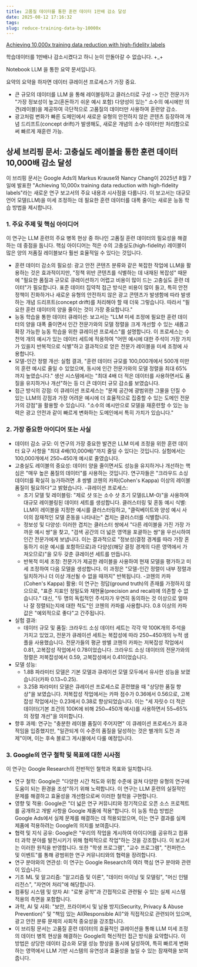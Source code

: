```yaml
---
title: 고품질 데이터를 통한 훈련 데이터 1만배 감소 달성
date: 2025-08-12 17:16:32
tags:
slug: reduce-training-data-by-10000x
---
```


[Achieving 10,000x training data reduction with high-fidelity labels](https://research.google/blog/achieving-10000x-training-data-reduction-with-high-fidelity-labels/?utm_source=chatgpt.com)

학습데이터를 1만배나 감소시켰다고 하니 눈이 안돌아갈 수 없습니다. +_+  

Notebook LLM 을 통한 요약 문서입니다.

요약의 요약을 하자면 데이터 큐레이션 프로세스가 가장 중요. 

- 큰 규모의 데이터를 LLM 을 통해 레이블링하고 클러스터로 구성 -> 인간 전문가가 "가장 정보성이 높고(혼돈하기 쉬운 예시 포함) 다양성이 있는" 소수의 예시에만 의견(레이블)을 제공하여 극단적으로 고품질의 데이터만 사용하여 훈련양 감소.  
- 광고처럼 변화가 빠른 도메인에서 새로운 유형의 안전하지 않은 콘텐츠 등장하여 개념 드리프트(concept drift)가 발생해도, 새로운 개념의 소수 데이터만 처리함으로써 빠르게 재훈련 가능.


## 상세 브리핑 문서: 고충실도 레이블을 통한 훈련 데이터 10,000배 감소 달성

이 브리핑 문서는 Google Ads의 Markus Krause와 Nancy Chang이 2025년 8월 7일에 발표한 "Achieving 10,000x training data reduction with high-fidelity labels"라는 새로운 연구 보고서의 주요 내용과 시사점을 다룹니다. 이 보고서는 대규모 언어 모델(LLM)을 미세 조정하는 데 필요한 훈련 데이터를 대폭 줄이는 새로운 능동 학습 방법을 제시합니다.

### 1. 주요 주제 및 핵심 아이디어

이 연구는 LLM 훈련의 주요 병목 현상 중 하나인 고품질 훈련 데이터의 필요성을 해결하는 데 중점을 둡니다. 핵심 아이디어는 적은 수의 고충실도(high-fidelity) 레이블이 많은 양의 저품질 레이블보다 훨씬 효율적일 수 있다는 것입니다.

  - 훈련 데이터 감소의 필요성: 광고 안전 콘텐츠 분류와 같은 복잡한 작업에 LLM을 활용하는 것은 효과적이지만, "정책 위반 콘텐츠를 식별하는 데 내재된 복잡성" 때문에 "필요한 품질과 규모로 큐레이션하기 어렵고 비용이 많이 드는 고충실도 훈련 데이터"가 필요합니다. 표준 데이터 집약적 접근 방식은 비용이 많이 들고, 특히 안전 정책이 진화하거나 새로운 유형의 안전하지 않은 광고 콘텐츠가 발생함에 따라 발생하는 개념 드리프트(concept drift)를 처리해야 할 때 더욱 그렇습니다. 따라서 "필요한 훈련 데이터의 양을 줄이는 것이 가장 중요합니다."
  - 능동 학습을 통한 데이터 큐레이션: 보고서는 "LLM 미세 조정에 필요한 훈련 데이터의 양을 대폭 줄이면서 인간 전문가와의 모델 정렬을 크게 개선할 수 있는 새롭고 확장 가능한 능동 학습을 위한 큐레이션 프로세스"를 설명합니다. 이 프로세스는 수천억 개의 예시가 있는 데이터 세트에 적용하여 "어떤 예시에 대한 주석이 가장 가치가 있을지 반복적으로 식별"하고 결과적으로 얻은 전문가 레이블을 미세 조정에 사용합니다.
  - 모델-인간 정렬 개선: 실험 결과, "훈련 데이터 규모를 100,000개에서 500개 미만의 훈련 예시로 줄일 수 있었으며, 동시에 인간 전문가와의 모델 정렬을 최대 65%까지 높였습니다." 생산 시스템에서는 "최대 4배 더 적은 데이터를 사용하면서도 품질을 유지하거나 개선"하는 등 더 큰 데이터 규모 감소를 보였습니다.
  - 접근 방식의 강점: 이 큐레이션 프로세스는 "문제 공간에 광범위한 그물을 던질 수 있는 LLM의 강점과 가장 어려운 예시에 더 효율적으로 집중할 수 있는 도메인 전문가의 강점"을 활용할 수 있습니다. "소수의 예시만으로 모델을 재훈련할 수 있는 능력은 광고 안전과 같이 빠르게 변화하는 도메인에서 특히 가치가 있습니다."

### 2. 가장 중요한 아이디어 또는 사실

  - 데이터 감소 규모: 이 연구의 가장 중요한 발견은 LLM 미세 조정을 위한 훈련 데이터 요구 사항을 "최대 4배(10,000배)"까지 줄일 수 있다는 것입니다. 실험에서는 100,000개에서 250~450개 예시로 줄였습니다.
  - 고충실도 레이블의 중요성: 데이터 양을 줄이면서도 성능을 유지하거나 개선하는 핵심은 "매우 높은 품질의 데이터"를 사용하는 것입니다. 연구자들은 "크라우드 소싱 데이터를 확실히 능가하려면 .8 쌍별 코헨의 카파(Cohen's Kappa) 이상의 레이블 품질이 필요하다"고 밝혔습니다.
  -큐레이션 프로세스:
    - 초기 모델 및 레이블링: "제로 샷 또는 소수 샷 초기 모델(LLM-0)"을 사용하여 대규모 레이블링된 데이터 세트를 생성합니다.
클러스터링 및 혼동 예시 식별: LLM이 레이블을 지정한 예시를 클러스터링하고, "클릭베이트와 양성 예시 사이의 잠재적인 모델 혼동을 나타내는" 겹치는 클러스터를 식별합니다.
    - 정보성 및 다양성: 이러한 겹치는 클러스터 쌍에서 "다른 레이블을 가진 가장 가까운 예시 쌍"을 찾고, "검색 공간의 더 넓은 영역을 포괄하는 쌍"을 우선시하여 인간 전문가에게 보냅니다. 이는 결과적으로 "정보성(결정 경계를 따라 가장 혼동하기 쉬운 예시를 포함하므로)과 다양성(해당 결정 경계의 다른 영역에서 가져오므로)"을 모두 갖춘 큐레이션 세트를 만듭니다.
    - 반복적 미세 조정: 전문가가 제공한 레이블을 사용하여 현재 모델을 평가하고 미세 조정하여 다음 모델을 생성합니다. 이 과정은 "모델-인간 정렬이 내부 정렬과 일치하거나 더 이상 개선될 수 없을 때까지" 반복됩니다.
  -코헨의 카파(Cohen's Kappa) 활용: 이 연구는 정답(ground truth)의 존재를 가정하지 않으므로, "표준 지표인 정밀도와 재현율(precision and recall)에 의존할 수 없습니다." 대신, "두 명의 독립적인 주석자가 우연히 동의하는 것 이상으로 얼마나 잘 정렬되는지에 대한 척도"인 코헨의 카파를 사용합니다. 0.8 이상의 카파 값은 "예외적으로 좋다"고 간주됩니다.
  - 실험 결과:
    - 데이터 규모 및 품질: 크라우드 소싱 데이터 세트는 각각 약 100K개의 주석을 가지고 있었고, 전문가 큐레이션 세트는 복잡성에 따라 250~450개의 누적 샘플을 사용했습니다. 전문가들의 평균 쌍별 코헨의 카파는 저복잡성 작업에서 0.81, 고복잡성 작업에서 0.78이었습니다. 크라우드 소싱 데이터의 전문가와의 정렬은 저복잡성에서 0.59, 고복잡성에서 0.41이었습니다.
  - 모델 성능:
    - 1.8B 파라미터 모델은 기본 모델과 큐레이션 모델 모두에서 유사한 성능을 보였습니다(카파 0.13~0.25).
    - 3.25B 파라미터 모델은 큐레이션 프로세스로 훈련했을 때 "상당한 품질 향상"을 보였습니다. 저복잡성 작업에서는 카파 점수가 0.36에서 0.56으로, 고복잡성 작업에서는 0.23에서 0.38로 향상되었습니다. 이는 "세 자릿수 더 적은 데이터(기본 조건의 100K에 비해 250~450개 예시)를 사용하면서 55~65%의 정렬 개선"을 의미합니다.
  - 향후 과제: 연구는 "충분한 레이블 품질이 주어지면" 이 큐레이션 프로세스가 효과적임을 입증했지만, "일관되게 이 수준의 품질을 달성하는 것은 별개의 도전 과제"이며, 이는 후속 블로그 게시물에서 다룰 예정입니다.

### 3. Google의 연구 철학 및 목표에 대한 시사점
이 연구는 Google Research의 전반적인 철학과 목표와 일치합니다.

  - 연구 철학: Google은 "다양한 시간 척도와 위험 수준에 걸쳐 다양한 유형의 연구에 도움이 되는 환경을 조성"하기 위해 노력합니다. 이 연구는 LLM 훈련의 실질적인 문제를 해결하고 효율성을 개선함으로써 이러한 철학을 구현합니다.
  - 영향 및 적용: Google은 "더 넓은 연구 커뮤니티와 정기적으로 오픈 소스 프로젝트를 공개하고 개발 사항을 Google 제품에 적용"합니다. 이 능동 학습 방법은 Google Ads에서 실제 문제를 해결하는 데 적용되었으며, 이는 연구 결과를 실제 제품에 적용하려는 Google의 의지를 보여줍니다.
  - 협력 및 지식 공유: Google은 "우리의 작업을 게시하여 아이디어를 공유하고 컴퓨터 과학 분야를 발전시키기 위해 협력적으로 작업"하는 것을 강조합니다. 이 보고서는 이러한 원칙을 반영합니다. 또한 "학생 프로그램", "교수 프로그램", "컨퍼런스 및 이벤트"를 통해 광범위한 연구 커뮤니티와의 협력을 장려합니다.
  - 연구 분야와의 연관성: 이 연구는 Google Research의 여러 핵심 연구 분야와 관련이 있습니다.
  - 기초 ML 및 알고리즘: "알고리즘 및 이론", "데이터 마이닝 및 모델링", "머신 인텔리전스", "자연어 처리"에 해당합니다.
  - 컴퓨팅 시스템 및 양자 AI: "로봇 공학"과 간접적으로 관련될 수 있는 실제 시스템 적용의 측면을 포함합니다.
  - 과학, AI 및 사회: "보안, 프라이버시 및 남용 방지(Security, Privacy & Abuse Prevention)" 및 "책임 있는 AI(Responsible AI)"와 직접적으로 관련되어 있으며, 광고 안전 분류 문제의 사회적 중요성을 강조합니다.
  - 이 브리핑 문서는 고품질 훈련 데이터의 효율적인 큐레이션을 통해 LLM 미세 조정의 데이터 병목 현상을 해결하는 Google의 혁신적인 접근 방식을 요약합니다. 이 방법은 상당한 데이터 감소와 모델 성능 향상을 동시에 달성하여, 특히 빠르게 변화하는 영역에서 LLM 기반 시스템의 유연성과 효율성을 높일 수 있는 잠재력을 보여줍니다.

